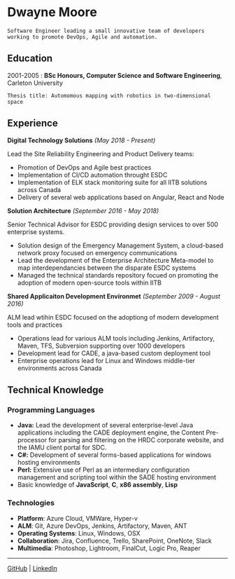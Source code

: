 # Dwayne Moore

```
Software Engineer leading a small innovative team of developers working to promote DevOps, Agile and automation.  
```                   


Education
---------

2001-2005 : **BSc Honours, Computer Science and Software Engineering**, Carleton University

  ```
  Thesis title: Automomous mapping with robotics in two-dimensional space
  ```


Experience
----------

**Digital Technology Solutions** *(May 2018 - Present)*

Lead the Site Reliability Engineering and Product Delivery teams:

* Promotion of DevOps and Agile best practices
* Implementation of CI/CD automation throught ESDC
* Implementation of ELK stack monitoring suite for all IITB solutions across Canada
* Delivery of several web applications based on Angular, React and Node

**Solution Architecture** *(September 2016 - May 2018)*

Senior Technical Advisor for ESDC providing design services to over 500 enterprise systems.

* Solution design of the Emergency Management System, a cloud-based network proxy focused on emergency communications
* Lead the development of the Enterprise Architecture Meta-model to map interdependancies between the disparate ESDC systems
* Managed the technical standards repository focued on promoting the adoption of modern open-source tools within IITB

**Shared Applicaiton Development Environmet** *(September 2009 - August 2016)*

ALM lead wtihin ESDC focused on the adoptiong of modern development tools and practices

* Operations lead for various ALM tools including Jenkins, Artifactory, Maven, TFS, Subversion supporting over 1000 developers
* Development lead for CADE, a java-based custom deployment tool
* Enterprise operations lead for Linux and Windows middle-tier environments across Canada


Technical Knowledge
--------------------

### Programming Languages

- **Java:** Lead the development of several enterprise-level Java applications including the CADE deployment engine, the Content Pre-processor for parsing and filtering on the HRDC corporate website, and the IAMU client portal for SDC. 
- **C#:** Development of several forms-based applications for windows hosting environments
- **Perl:** Extensive use of Perl as an intermediary configuration management and scripting tool within the SADE hosting environment
- Basic knowledge of **JavaScript**, **C**, **x86 assembly**, **Lisp**

### Technologies

- **Platform**: Azure Cloud, VMWare, Hyper-v
- **ALM**: Git, Azure DevOps, Jenkins, Artifactory, Maven, ANT
- **Operating Systems**: Linux, Windows, OSX
- **Collaboration**: Jira, Confluence, Trello, SharePoint, OneNote, Slack 
- **Multimedia**: Photoshop, Lightroom, FinalCut, Logic Pro, Reaper

--------
[GitHub](https://github.com/telecoaster) | [LinkedIn](https://www.linkedin.com/in/dwayne-moore-b2216539/)


